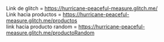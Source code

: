 Link de glitch = https://hurricane-peaceful-measure.glitch.me/ <br />
Link hacia productos = https://hurricane-peaceful-measure.glitch.me/productos<br />
link hacia producto random = https://hurricane-peaceful-measure.glitch.me/productoRandom